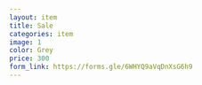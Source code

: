 ```yaml
---
layout: item
title: Sale 
categories: item
image: 1
color: Grey
price: 300
form_link: https://forms.gle/6WHYQ9aVqDnXsG6h9
---
```

